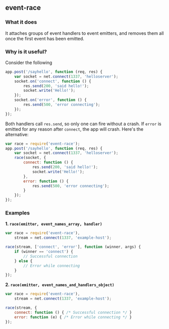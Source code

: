 ## event-race

### What it does
It attaches groups of event handlers to event emitters, and removes
them all once the first event has been emitted.

### Why is it useful?
Consider the following
```js
app.post('/sayhello', function (req, res) {
    var socket = net.connect(1337, 'helloserver');
    socket.on('connect', function () {
        res.send(200, 'said hello!');
        socket.write('Hello!');
    });
    socket.on('error', function () {
        res.send(500, 'error connecting');
    });
});
```
Both handlers call `res.send`, so only one can fire without a crash.
If `error` is emitted for any reason after `connect`, the app will
crash. Here's the alternative:

```js
var race = require('event-race');
app.post('/sayhello', function (req, res) {
    var socket = net.connect(1337, 'helloserver');
    race(socket, {
        connect: function () {
            res.send(200, 'said hello!');
            socket.write('Hello!');
        },
        error: function () {
            res.send(500, 'error connecting');
        }
    });
});
```

### Examples

**1. `race(emitter, event_names_array, handler)`**
```js
var race = require('event-race'),
    stream = net.connect(1337, 'example-host');

race(stream, ['connect', 'error'], function (winner, args) {
    if (winner == 'connect') {
        // Successful connection
    } else {
        // Error while connecting
    }
});
```
**2. `race(emitter, event_names_and_handlers_object)`**

```js
var race = require('event-race'),
    stream = net.connect(1337, 'example-host');

race(stream, {
    connect: function () { /* Successful connection */ }
    error: function (e) { /* Error while connecting */ }
});
```
